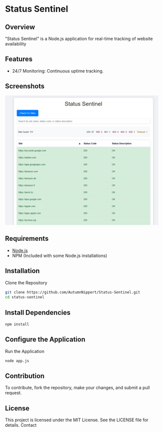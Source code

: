# Status Sentinel
## Overview

"Status Sentinel" is a Node.js application for real-time tracking of website availability

## Features
* 24/7 Monitoring: Continuous uptime tracking.

## Screenshots
![Image of Site Sentinel](image.png)

## Requirements
* [Node.js](https://nodejs.org/en)
* NPM (Included with some Node.js installations)

## Installation
Clone the Repository
```sh
git clone https://github.com/AutumnNippert/Status-Sentinel.git
cd status-sentinel
```

## Install Dependencies
```sh
npm install
```

## Configure the Application
Run the Application
```sh
node app.js
```

## Contribution
To contribute, fork the repository, make your changes, and submit a pull request.

## License
This project is licensed under the MIT License. See the LICENSE file for details.
Contact